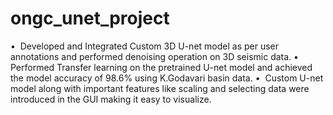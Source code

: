 # ongc_unet_project
•  Developed and Integrated Custom 3D U-net model as per user annotations and performed denoising operation on 3D seismic data.
•  Performed Transfer learning on the pretrained U-net model and achieved the model accuracy of 98.6% using K.Godavari basin data.
•  Custom U-net model along with important features like scaling and selecting data were introduced in the GUI making it easy to visualize.
